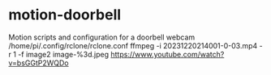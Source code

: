 # motion-doorbell
Motion scripts and configuration for a doorbell webcam
/home/pi/.config/rclone/rclone.conf
ffmpeg -i 20231220214001-0-03.mp4 -r 1 -f image2 image-%3d.jpeg
https://www.youtube.com/watch?v=bsGGtP2WQDo

